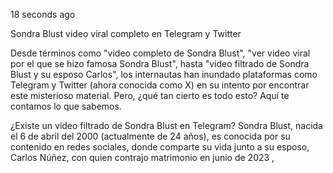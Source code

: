 18 seconds ago

Sondra Blust video viral completo en Telegram y Twitter

Desde términos como "video completo de Sondra Blust", "ver video viral por el que se hizo famosa Sondra Blust", hasta "video filtrado de Sondra Blust y su esposo Carlos", los internautas han inundado plataformas como Telegram y Twitter (ahora conocida como X) en su intento por encontrar este misterioso material. Pero, ¿qué tan cierto es todo esto? Aquí te contamos lo que sabemos.

¿Existe un video filtrado de Sondra Blust en Telegram? Sondra Blust, nacida el 6 de abril del 2000 (actualmente de 24 años), es conocida por su contenido en redes sociales, donde comparte su vida junto a su esposo, Carlos Núñez, con quien contrajo matrimonio en junio de 2023 ,
